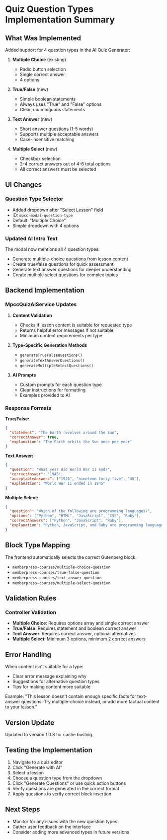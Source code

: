 # Quiz Question Types Implementation Summary

## What Was Implemented

Added support for 4 question types in the AI Quiz Generator:

1. **Multiple Choice** (existing)
   - Radio button selection
   - Single correct answer
   - 4 options

2. **True/False** (new)
   - Simple boolean statements
   - Always uses "True" and "False" options
   - Clear, unambiguous statements

3. **Text Answer** (new)
   - Short answer questions (1-5 words)
   - Supports multiple acceptable answers
   - Case-insensitive matching

4. **Multiple Select** (new)
   - Checkbox selection
   - 2-4 correct answers out of 4-6 total options
   - All correct answers must be selected

## UI Changes

### Question Type Selector
- Added dropdown after "Select Lesson" field
- ID: `mpcc-modal-question-type`
- Default: "Multiple Choice"
- Simple dropdown with 4 options

### Updated AI Intro Text
The modal now mentions all 4 question types:
- Generate multiple-choice questions from lesson content
- Create true/false questions for quick assessment
- Generate text answer questions for deeper understanding
- Create multiple select questions for complex topics

## Backend Implementation

### MpccQuizAIService Updates
1. **Content Validation**
   - Checks if lesson content is suitable for requested type
   - Returns helpful error messages if not suitable
   - Minimum content requirements per type

2. **Type-Specific Generation Methods**
   - `generateTrueFalseQuestions()`
   - `generateTextAnswerQuestions()`
   - `generateMultipleSelectQuestions()`

3. **AI Prompts**
   - Custom prompts for each question type
   - Clear instructions for formatting
   - Examples provided to AI

### Response Formats

**True/False:**
```json
{
  "statement": "The Earth revolves around the Sun",
  "correctAnswer": true,
  "explanation": "The Earth orbits the Sun once per year"
}
```

**Text Answer:**
```json
{
  "question": "What year did World War II end?",
  "correctAnswer": "1945",
  "acceptableAnswers": ["1945", "nineteen forty-five", "45"],
  "explanation": "World War II ended in 1945"
}
```

**Multiple Select:**
```json
{
  "question": "Which of the following are programming languages?",
  "options": ["Python", "HTML", "JavaScript", "CSS", "Ruby"],
  "correctAnswers": ["Python", "JavaScript", "Ruby"],
  "explanation": "Python, JavaScript, and Ruby are programming languages"
}
```

## Block Type Mapping

The frontend automatically selects the correct Gutenberg block:
- `memberpress-courses/multiple-choice-question`
- `memberpress-courses/true-false-question`
- `memberpress-courses/text-answer-question`
- `memberpress-courses/multiple-select-question`

## Validation Rules

### Controller Validation
- **Multiple Choice**: Requires options array and single correct answer
- **True/False**: Requires statement and boolean correct answer
- **Text Answer**: Requires correct answer, optional alternatives
- **Multiple Select**: Minimum 3 options, minimum 2 correct answers

## Error Handling

When content isn't suitable for a type:
- Clear error message explaining why
- Suggestions for alternative question types
- Tips for making content more suitable

Example: "This lesson doesn't contain enough specific facts for text-answer questions. Try multiple-choice instead, or add more factual content to your lesson."

## Version Update

Updated to version 1.0.8 for cache busting.

## Testing the Implementation

1. Navigate to a quiz editor
2. Click "Generate with AI"
3. Select a lesson
4. Choose a question type from the dropdown
5. Click "Generate Questions" or use quick action buttons
6. Verify questions are generated in the correct format
7. Apply questions to verify correct block insertion

## Next Steps

- Monitor for any issues with the new question types
- Gather user feedback on the interface
- Consider adding more advanced types in future versions